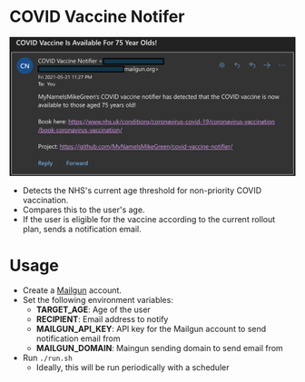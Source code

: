 COVID Vaccine Notifer
=====================

![Email Example](media/emailExample.png "Email Example")

* Detects the NHS's current age threshold for non-priority COVID vaccination.
* Compares this to the user's age.
* If the user is eligible for the vaccine according to the current rollout plan, sends a notification email.

# Usage

* Create a [Mailgun](https://www.mailgun.com/) account.
* Set the following environment variables:
    * **TARGET_AGE**: Age of the user
    * **RECIPIENT**: Email address to notify
    * **MAILGUN_API_KEY**: API key for the Mailgun account to send notification email from
    * **MAILGUN_DOMAIN**: Maingun sending domain to send email from
* Run `./run.sh`
    * Ideally, this will be run periodically with a scheduler
